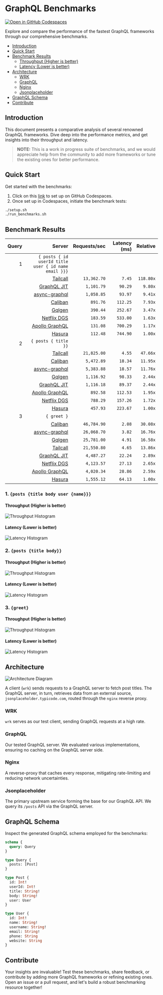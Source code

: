 # GraphQL Benchmarks <!-- omit from toc -->

[![Open in GitHub Codespaces](https://github.com/codespaces/badge.svg)](https://codespaces.new/tailcallhq/graphql-benchmarks)

Explore and compare the performance of the fastest GraphQL frameworks through our comprehensive benchmarks.

- [Introduction](#introduction)
- [Quick Start](#quick-start)
- [Benchmark Results](#benchmark-results)
  - [Throughput (Higher is better)](#throughput-higher-is-better)
  - [Latency (Lower is better)](#latency-lower-is-better)
- [Architecture](#architecture)
  - [WRK](#wrk)
  - [GraphQL](#graphql)
  - [Nginx](#nginx)
  - [Jsonplaceholder](#jsonplaceholder)
- [GraphQL Schema](#graphql-schema)
- [Contribute](#contribute)

[Tailcall]: https://github.com/tailcallhq/tailcall
[Gqlgen]: https://github.com/99designs/gqlgen
[Apollo GraphQL]: https://github.com/apollographql/apollo-server
[Netflix DGS]: https://github.com/netflix/dgs-framework
[Caliban]: https://github.com/ghostdogpr/caliban
[async-graphql]: https://github.com/async-graphql/async-graphql
[Hasura]: https://github.com/hasura/graphql-engine
[GraphQL JIT]: https://github.com/zalando-incubator/graphql-jit

## Introduction

This document presents a comparative analysis of several renowned GraphQL frameworks. Dive deep into the performance metrics, and get insights into their throughput and latency.

> **NOTE:** This is a work in progress suite of benchmarks, and we would appreciate help from the community to add more frameworks or tune the existing ones for better performance.

## Quick Start

Get started with the benchmarks:

1. Click on this [link](https://codespaces.new/tailcallhq/graphql-benchmarks) to set up on GitHub Codespaces.
2. Once set up in Codespaces, initiate the benchmark tests:

```bash
./setup.sh
./run_benchmarks.sh
```

## Benchmark Results

<!-- PERFORMANCE_RESULTS_START -->

| Query | Server | Requests/sec | Latency (ms) | Relative |
|-------:|--------:|--------------:|--------------:|---------:|
| 1 | `{ posts { id userId title user { id name email }}}` |
|| [Tailcall] | `13,362.70` | `7.45` | `118.80x` |
|| [GraphQL JIT] | `1,101.79` | `90.29` | `9.80x` |
|| [async-graphql] | `1,058.85` | `93.97` | `9.41x` |
|| [Caliban] | `891.76` | `112.25` | `7.93x` |
|| [Gqlgen] | `390.44` | `252.67` | `3.47x` |
|| [Netflix DGS] | `183.59` | `533.00` | `1.63x` |
|| [Apollo GraphQL] | `131.08` | `700.29` | `1.17x` |
|| [Hasura] | `112.48` | `744.90` | `1.00x` |
| 2 | `{ posts { title }}` |
|| [Tailcall] | `21,825.00` | `4.55` | `47.66x` |
|| [Caliban] | `5,472.89` | `18.34` | `11.95x` |
|| [async-graphql] | `5,383.88` | `18.57` | `11.76x` |
|| [Gqlgen] | `1,116.92` | `98.33` | `2.44x` |
|| [GraphQL JIT] | `1,116.18` | `89.37` | `2.44x` |
|| [Apollo GraphQL] | `892.58` | `112.53` | `1.95x` |
|| [Netflix DGS] | `788.29` | `157.26` | `1.72x` |
|| [Hasura] | `457.93` | `223.67` | `1.00x` |
| 3 | `{ greet }` |
|| [Caliban] | `46,784.90` | `2.08` | `30.08x` |
|| [async-graphql] | `26,068.70` | `3.82` | `16.76x` |
|| [Gqlgen] | `25,781.00` | `4.91` | `16.58x` |
|| [Tailcall] | `21,550.80` | `4.65` | `13.86x` |
|| [GraphQL JIT] | `4,487.27` | `22.24` | `2.89x` |
|| [Netflix DGS] | `4,123.57` | `27.13` | `2.65x` |
|| [Apollo GraphQL] | `4,020.34` | `28.86` | `2.59x` |
|| [Hasura] | `1,555.12` | `64.13` | `1.00x` |

<!-- PERFORMANCE_RESULTS_END -->



### 1. `{posts {title body user {name}}}`
#### Throughput (Higher is better)

![Throughput Histogram](assets/req_sec_histogram1.png)

#### Latency (Lower is better)

![Latency Histogram](assets/latency_histogram1.png)

### 2. `{posts {title body}}`
#### Throughput (Higher is better)

![Throughput Histogram](assets/req_sec_histogram2.png)

#### Latency (Lower is better)

![Latency Histogram](assets/latency_histogram2.png)

### 3. `{greet}`
#### Throughput (Higher is better)

![Throughput Histogram](assets/req_sec_histogram3.png)

#### Latency (Lower is better)

![Latency Histogram](assets/latency_histogram3.png)

## Architecture

![Architecture Diagram](assets/architecture.png)

A client (`wrk`) sends requests to a GraphQL server to fetch post titles. The GraphQL server, in turn, retrieves data from an external source, `jsonplaceholder.typicode.com`, routed through the `nginx` reverse proxy.

### WRK

`wrk` serves as our test client, sending GraphQL requests at a high rate.

### GraphQL

Our tested GraphQL server. We evaluated various implementations, ensuring no caching on the GraphQL server side.

### Nginx

A reverse-proxy that caches every response, mitigating rate-limiting and reducing network uncertainties.

### Jsonplaceholder

The primary upstream service forming the base for our GraphQL API. We query its `/posts` API via the GraphQL server.

## GraphQL Schema

Inspect the generated GraphQL schema employed for the benchmarks:

```graphql
schema {
  query: Query
}

type Query {
  posts: [Post]
}

type Post {
  id: Int!
  userId: Int!
  title: String!
  body: String!
  user: User
}

type User {
  id: Int!
  name: String!
  username: String!
  email: String!
  phone: String
  website: String
}
```

## Contribute

Your insights are invaluable! Test these benchmarks, share feedback, or contribute by adding more GraphQL frameworks or refining existing ones. Open an issue or a pull request, and let's build a robust benchmarking resource together!
